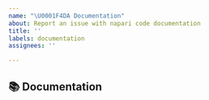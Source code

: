 ```yaml
---
name: "\U0001F4DA Documentation"
about: Report an issue with napari code documentation
title: ''
labels: documentation
assignees: ''

---
```


## 📚 Documentation
<!-- A clear and concise description of the documentation that needs to be created/updated -->
<!-- If you found that something is documented in code but not in the docs, please report it in [napari/docs](https://github.com/napari/docs/issues) instead -->
